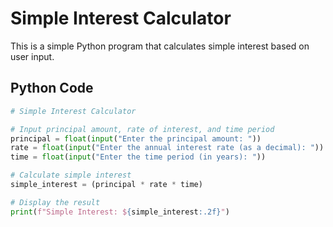 # Simple Interest Calculator

This is a simple Python program that calculates simple interest based on user input.

## Python Code

```python
# Simple Interest Calculator

# Input principal amount, rate of interest, and time period
principal = float(input("Enter the principal amount: "))
rate = float(input("Enter the annual interest rate (as a decimal): "))
time = float(input("Enter the time period (in years): "))

# Calculate simple interest
simple_interest = (principal * rate * time)

# Display the result
print(f"Simple Interest: ${simple_interest:.2f}")
